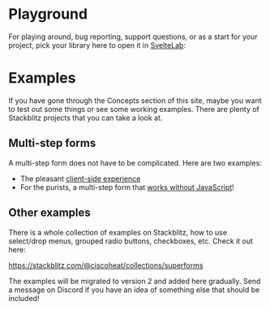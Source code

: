 <script lang="ts">
  import Head from '$lib/Head.svelte'
  import Libraries from '$lib/LibrariesButtons.svelte'
</script>

# Playground

<Head title="Superform examples and playground" />

For playing around, bug reporting, support questions, or as a start for your project, pick your library here to open it in [SvelteLab](https://www.sveltelab.dev/):

<Libraries url="https://sveltelab.dev/github.com/ciscoheat/superforms-examples/tree" name="adapter" target="_blank" />

# Examples

If you have gone through the Concepts section of this site, maybe you want to test out some things or see some working examples. There are plenty of Stackblitz projects that you can take a look at.

## Multi-step forms

A multi-step form does not have to be complicated. Here are two examples:

- The pleasant [client-side experience](https://stackblitz.com/edit/superforms-2-multi-step-form-client?file=src%2Froutes%2F%2Bpage.server.ts,src%2Froutes%2F%2Bpage.svelte)
- For the purists, a multi-step form that [works without JavaScript](https://stackblitz.com/edit/superforms-2-multi-step-form-server?file=src%2Froutes%2F%2Bpage.server.ts,src%2Froutes%2F%2Bpage.svelte)! 

## Other examples

There is a whole collection of examples on Stackblitz, how to use select/drop menus, grouped radio buttons, checkboxes, etc. Check it out here:

https://stackblitz.com/@ciscoheat/collections/superforms

The examples will be migrated to version 2 and added here gradually. Send a message on Discord if you have an idea of something else that should be included!
